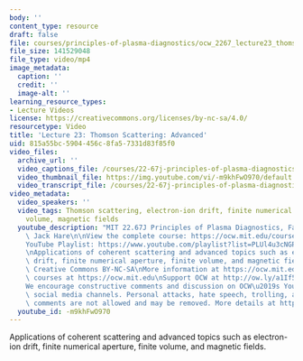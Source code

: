 ```yaml
---
body: ''
content_type: resource
draft: false
file: courses/principles-of-plasma-diagnostics/ocw_2267_lecture23_thomson_scattering_4_360p_16_9.mp4
file_size: 141529048
file_type: video/mp4
image_metadata:
  caption: ''
  credit: ''
  image-alt: ''
learning_resource_types:
- Lecture Videos
license: https://creativecommons.org/licenses/by-nc-sa/4.0/
resourcetype: Video
title: 'Lecture 23: Thomson Scattering: Advanced'
uid: 815a55bc-5904-456c-8fa5-7331d83f85f0
video_files:
  archive_url: ''
  video_captions_file: /courses/22-67j-principles-of-plasma-diagnostics-fall-2023/1KWXb3EhtfuYXDEpuOa66dRtsic61YNsZ_transcript.webvtt
  video_thumbnail_file: https://img.youtube.com/vi/-m9khFwO970/default.jpg
  video_transcript_file: /courses/22-67j-principles-of-plasma-diagnostics-fall-2023/1KWXb3EhtfuYXDEpuOa66dRtsic61YNsZ_transcript.pdf
video_metadata:
  video_speakers: ''
  video_tags: Thomson scattering, electron-ion drift, finite numerical aperture, finite
    volume, magnetic fields
  youtube_description: "MIT 22.67J Principles of Plasma Diagnostics, Fall 2023\nInstructor:\
    \ Jack Hare\n\nView the complete course: https://ocw.mit.edu/courses/22-67j-principles-of-plasma-diagnostics-fall-2023/\n\
    YouTube Playlist: https://www.youtube.com/playlist?list=PLUl4u3cNGP61wK-NwYKZMuABl_eHBmhu4\n\
    \nApplications of coherent scattering and advanced topics such as electron-ion\
    \ drift, finite numerical aperture, finite volume, and magnetic fields.\n\nLicense:\
    \ Creative Commons BY-NC-SA\nMore information at https://ocw.mit.edu/terms\nMore\
    \ courses at https://ocw.mit.edu\nSupport OCW at http://ow.ly/a1If50zVRlQ\n\n\
    We encourage constructive comments and discussion on OCW\u2019s YouTube and other\
    \ social media channels. Personal attacks, hate speech, trolling, and inappropriate\
    \ comments are not allowed and may be removed. More details at https://ocw.mit.edu/comments.\n"
  youtube_id: -m9khFwO970
---
```

Applications of coherent scattering and advanced topics such as electron-ion drift, finite numerical aperture, finite volume, and magnetic fields.